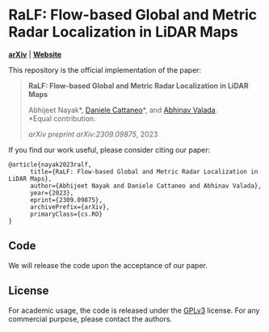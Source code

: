 # RaLF: Flow-based Global and Metric Radar Localization in LiDAR Maps
[**arXiv**](https://arxiv.org/abs/2309.09875) | [**Website**](http://ralf.cs.uni-freiburg.de/)

This repository is the official implementation of the paper:

> **RaLF: Flow-based Global and Metric Radar Localization in LiDAR Maps**
>
> Abhijeet Nayak&ast;, [Daniele Cattaneo](https://rl.uni-freiburg.de/people/cattaneo)&ast;, and [Abhinav Valada](https://rl.uni-freiburg.de/people/valada). <br>
> &ast;Equal contribution. <br> 
> 
> *arXiv preprint arXiv:2309.09875*, 2023

If you find our work useful, please consider citing our paper:
```
@article{nayak2023ralf,
      title={RaLF: Flow-based Global and Metric Radar Localization in LiDAR Maps}, 
      author={Abhijeet Nayak and Daniele Cattaneo and Abhinav Valada},
      year={2023},
      eprint={2309.09875},
      archivePrefix={arXiv},
      primaryClass={cs.RO}
}
```

## Code

We will release the code upon the acceptance of our paper.


## License

For academic usage, the code is released under the [GPLv3](https://www.gnu.org/licenses/gpl-3.0.en.html) license.
For any commercial purpose, please contact the authors.
